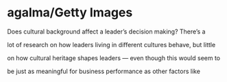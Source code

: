 # agalma/Getty Images

Does cultural background affect a leader’s decision making? There’s a

lot of research on how leaders living in different cultures behave, but little

on how cultural heritage shapes leaders — even though this would seem to

be just as meaningful for business performance as other factors like